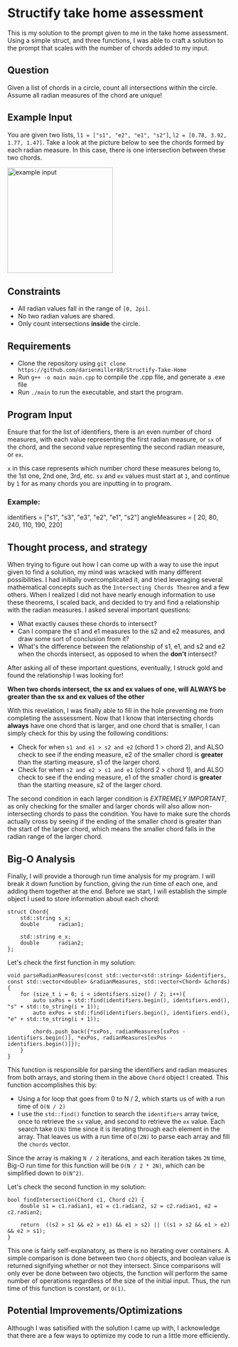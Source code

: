 # Structify take home assessment

This is my solution to the prompt given to me in the take home assessment. Using a simple struct, and three
functions, I was able to craft a solution to the prompt that scales with the number of chords added to my input.

## Question
Given a list of chords in a circle, count all intersections within the circle. Assume all radian measures of the chord are unique!

## Example Input 
You are given two lists, `l1 = ["s1", "e2", "e1", "s2"]`, `l2 = [0.78, 3.92, 1.77, 1.47]`. Take a look at the picture below to see the chords formed by each radian measure. In this case, there is one intersection between these two chords.

<img width="237" alt="example input" src="https://github.com/darienmiller88/Structify-Take-Home/assets/32966645/53554c88-60c7-440d-8813-10b64c37cb2b">

## Constraints
- All radian values fall in the range of `[0, 2pi]`.
- No two radian values are shared.
- Only count intersections **inside** the circle.

## Requirements 
- Clone the repository using `git clone https://github.com/darienmiller88/Structify-Take-Home`
- Run `g++ -o main main.cpp` to compile the .cpp file, and generate a .exe file
- Run `./main` to run the executable, and start the program.

## Program Input
Ensure that for the list of identifiers, there is an even number of chord measures, with each value representing
the first radian measure, or `sx` of the chord, and the second value representing the second radian measure, or `ex`. 

`x` in this case represents which number chord these measures belong to, the 1st one, 2nd one, 3rd, etc. `sx` and `ex` values must start at `1`, and continue by `1` for as many chords you are inputting in to program.

### Example:
identifiers   = ["s1", "s3", "e3", "e2", "e1", "s2"]
angleMeasures = [  20,   80,  240,  110,  190,  220]

## Thought process, and strategy
When trying to figure out how I can come up with a way to use the input given to find a solution, my mind was wracked with many different possibilities. I had initially overcomplicated it, and tried leveraging several mathematical concepts such as the `Intersecting Chords Theorem` and a few others. When I realized I did not have nearly enough information to use these theorems, I scaled back, and decided to try and find a relationship with the radian measures. I asked several important questions:

- What exactly causes these chords to intersect?
- Can I compare the s1 and e1 measures to the s2 and e2 measures, and draw some sort of conclusion from it?
- What's the difference between the relationship of s1, e1, and s2 and e2 when the chords intersect, as opposed to when the **don't** intersect?

After asking all of these important questions, eventually, I struck gold and found the relationship I was looking for!

**When two chords intersect, the sx and ex values of one, will ALWAYS be greater than the sx and ex values of the other**

With this revelation, I was finally able to fill in the hole preventing me from completing the asssessment. Now that I know that intersecting chords **always** have one chord that is larger, and one chord that is smaller, I can simply check for this by using the following conditions:

- Check for when `s1 and e1 > s2 and e2` (chord 1 > chord 2), and ALSO check to see if the ending measure, e2 of the smaller chord is **greater** than the starting measure, s1 of the larger chord.
- Check for when `s2 and e2 > s1 and e1` (chord 2 > chord 1), and ALSO check to see if the ending measure, e1 of the smaller chord is **greater** than the starting measure, s2 of the larger chord.

The second condition in each larger condition is *EXTREMELY IMPORTANT*, as only checking for the smaller and larger chords will also allow non-intersecting chords to pass the condition. You have to make sure the chords actually cross by seeing if the ending of the smaller chord is greater than the start of the larger chord, which means the smaller chord falls in the radian range of the larger chord.

## Big-O Analysis
Finally, I will provide a thorough run time analysis for my program. I will break it down function by function, giving the run time of each one, and adding them together at the end. Before we start, I will establish the simple object I used to store information about each chord:

    struct Chord{
        std::string s_x;
        double      radian1;

        std::string e_x;
        double      radian2;
    };


Let's check the first function in my solution:

    void parseRadianMeasures(const std::vector<std::string> &identifiers, const std::vector<double> &radianMeasures, std::vector<Chord> &chords){
        for (size_t i = 0; i < identifiers.size() / 2; i++){
            auto sxPos = std::find(identifiers.begin(), identifiers.end(), "s" + std::to_string(i + 1));
            auto exPos = std::find(identifiers.begin(), identifiers.end(), "e" + std::to_string(i + 1));

            chords.push_back({*sxPos, radianMeasures[sxPos - identifiers.begin()], *exPos, radianMeasures[exPos - identifiers.begin()]});
        }
    }

This function is responsible for parsing the identifiers and radian measures from both arrays, and storing them in the above `Chord` object I created. This function accomplishes this by:

- Using a for loop that goes from 0 to N / 2, which starts us of with a run time of `O(N / 2)`
- I use the `std::find()` function to search the `identifiers` array twice, once to retrieve the `sx` value, and second to retrieve the `ex` value. Each search take `O(N)` time since it is iterating through each element in the array. That leaves us with a run time of `O(2N)` to parse each array and fill the `chords` vector.

Since the array is making `N / 2` iterations, and each iteration takes `2N` time, Big-O run time for this function will be `O(N / 2 * 2N)`, which can be simplified down to `O(N^2)`.

Let's check the second function in my solution:

    bool findIntersection(Chord c1, Chord c2) {
        double s1 = c1.radian1, e1 = c1.radian2, s2 = c2.radian1, e2 = c2.radian2;

        return  ((s2 > s1 && e2 > e1) && e1 > s2) || ((s1 > s2 && e1 > e2) && e2 > s1);
    }

This one is fairly self-explanatory, as there is no iterating over containers. A simple comparison is done between two `Chord` objects, and boolean value is returned signifying whether or not they intersect. Since comparisons will only ever be done between two objects, the function will perform the same number of operations regardless of the size of the initial input. Thus, the run time of this function is constant, or `O(1)`.

## Potential Improvements/Optimizations
Although I was satisified with the solution I came up with, I acknowledge that there are a few ways to optimize my code to run a little more efficiently.
